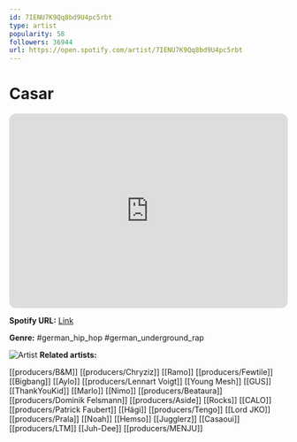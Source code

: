 ```yaml
---
id: 7IENU7K9Qq8bd9U4pc5rbt
type: artist
popularity: 58
followers: 36944
url: https://open.spotify.com/artist/7IENU7K9Qq8bd9U4pc5rbt
---
```

# Casar

<iframe style="border-radius:12px" src="https://open.spotify.com/embed/artist/7IENU7K9Qq8bd9U4pc5rbt" width="100%" height="352" frameBorder="0" allowfullscreen="" allow="autoplay; clipboard-write; encrypted-media; fullscreen; picture-in-picture" loading="lazy"></iframe>

**Spotify URL:** [Link](https://open.spotify.com/artist/7IENU7K9Qq8bd9U4pc5rbt)

**Genre:**  #german_hip_hop #german_underground_rap

![Artist](https://i.scdn.co/image/ab6761610000e5ebc4c6a3ff37869ced48336d70)
**Related artists:**

[[producers/B&M]]
[[producers/Chryziz]]
[[Ramo]]
[[producers/Fewtile]]
[[Bigbang]]
[[Aylo]]
[[producers/Lennart Voigt]]
[[Young Mesh]]
[[GUS]]
[[ThankYouKid]]
[[Marlo]]
[[Nimo]]
[[producers/Beataura]]
[[producers/Dominik Felsmann]]
[[producers/Aside]]
[[Rocks]]
[[CALO]]
[[producers/Patrick Faubert]]
[[Hägi]]
[[producers/Tengo]]
[[Lord JKO]]
[[producers/Prala]]
[[Noah]]
[[Hemso]]
[[Jugglerz]]
[[Casaoui]]
[[producers/LTM]]
[[Juh-Dee]]
[[producers/MENJU]]
